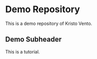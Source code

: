 # Demo Repository

This is a demo repository of Kristo Vento.

## Demo Subheader

This is a tutorial.
